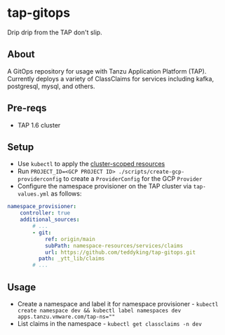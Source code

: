 # tap-gitops

Drip drip from the TAP don't slip.

## About

A GitOps repository for usage with Tanzu Application Platform (TAP). Currently deploys a variety of ClassClaims for services including kafka, postgresql, mysql, and others.

## Pre-reqs

* TAP 1.6 cluster

## Setup

* Use `kubectl` to apply the [cluster-scoped resources](./cluster-resources/)
* Run `PROJECT_ID=<GCP PROJECT ID> ./scripts/create-gcp-providerconfig` to create a `ProviderConfig` for the GCP `Provider`
* Configure the namespace provisioner on the TAP cluster via `tap-values.yml` as follows:

```yaml
namespace_provisioner:
    controller: true
    additional_sources:
        # ...
        - git:
            ref: origin/main
            subPath: namespace-resources/services/claims
            url: https://github.com/teddyking/tap-gitops.git
          path: _ytt_lib/claims
        # ...
```

## Usage

* Create a namespace and label it for namespace provisioner - `kubectl create namespace dev && kubectl label namespaces dev apps.tanzu.vmware.com/tap-ns=""`
* List claims in the namespace - `kubectl get classclaims -n dev`

